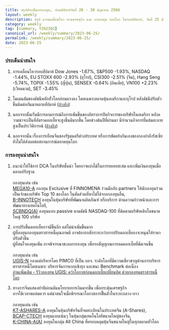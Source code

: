 ```yaml
---
title: สรุปประเด็นการลงทุน, ก่อนสัปดาห์วันที่ 26 - 30 มิถุนายน 2566
layout: weekly
description: สรุป ความเคลื่อนไหว ทางเศรษฐกิจ และ การลงทุน รอบโลก ในรอบสัปดาห์, วันที่ 25 มิถุนายน 2566
category: weekly
tag: [summary, Y2023Q2]
canonical_url: /weekly/summary/2023-06-25/
permalink: /weekly/summary/2023-06-25/
date: 2023-06-25
---
```


### ประเด็นน่าสนใจ

1. การเคลื่อนไหวรอบสัปดาห์ Dow Jones -1.67%, S&P500 -1.93%, NASDAQ -1.44%, EU STOXX 600 -2.93% (ยุโรป), CSI300 -2.51% (จีน), Hang Seng -5.74%, TOPIX -1.55% (ญี่ปุ่น), SENSEX -0.64% (อินเดีย), VN100 +2.23% (เวียดนาม), SET -3.45%

2. โมเมนตัมของดัชนีหลักทั่วโลกอ่อนแรงลง โดยเฉพาะตลาดหุ้นอเมริกาและยุโรป หลังดัชนีปรับตัวขึ้นติดต่อกันมาหลายสัปดาห์
([อ้างอิง](https://www.cnbc.com/2023/06/22/stock-market-today-live-updates.html)) 

3. นอกจากนั้นเริ่มมีการคาดการณ์ถึงการเพิ่มขึ้นของอัตราการปิดกิจการของบริษัทในอเมริกา หลังความน่าจะเป็นที่อัตราดอกเบี้ยจะสูงขึ้นมีมากขึ้น โดยช่วงต้นปีที่ผ่านมา มีจำนวนกิจการยื่นล้มละลายสูงเป็นประวิติการณ์ 
([อ้างอิง](https://www.cnbc.com/2023/06/24/high-interest-rates-economic-uncertainty-boost-corporate-defaults.html)) 

4. นอกจากนั้น เรื่องการเยือนจีนของรัฐมนตรีต่างประเทศ หรือการขัดแย้งกันเองของกองกำลังรัสเซีย ยังไม่ได้ส่งผลต่อสถานการณ์ตลาดทุนโลก




### การลงทุนน่าสนใจ

1. แนะนำให้ใช้การ DCA ในบริษัทชั้นนำ โดยอาจแบ่งไม้ในการทยอยสะสม และเพิ่มเงินลงทุนเมื่อตลาดปรับฐาน<br><br>
กองทุนเด่น เช่น  
[MEGA10-A](https://www.finnomena.com/mega10/) กองทุน Exclusive ที่ FINNOMENA ร่วมมือกับ partners ให้นักลงทุนร่วมเป็นเจ้าของบริษัท Top 10 ของโลก ในสัดส่วนที่หาไม่ได้จากกองทุนอื่น,  
[B-INNOTECH](https://www.finnomena.com/fund/B-INNOTECH) ลงทุนในหุ้นบริษัทที่พัฒนาผลิตภัณฑ์ หรือบริการ ด้านความก้าวหน้าและการพัฒนาทางเทคโนโลยี,  
[SCBNDQ(A)](https://www.finnomena.com/fund/SCBNDQ(A)) ลงทุนแบบ passive ตามดัชนี NASDAQ-100 ที่ติดตามบริษัทเติบโตขนาดใหญ่ 100 บริษัท

2. การปรับขึ้นดอกเบี้ยอาจมีขึ้นอีก แต่ไม่น่าเพิ่มขึ้นมาก  
ผู้ที่ลงทุนกองทุนตราสารหนี้คุณภาพดี อาจต้องรอสักระยะกว่าการปรับดอกเบี้ยลงจะหนุนให้ราคาปรับตัวขึ้น  
ผู้ที่สนใจลงทุนเพิ่ม อาจพิจารณาชะลอการลงทุน เพื่อรอสัญญาณการลดดอกเบี้ยที่ชัดเจนขึ้น<br><br>
กองทุนเด่น เช่น  
[UGIS-N](https://www.finnomena.com/fund/UGIS-N) กองแม่บริหารโดย PIMCO ที่เป็น บลจ. ระดับโลกที่มีความเชี่ยวชาญด้านการบริหารตราสารหนี้โดยเฉพาะ บริหารจัดการแบบเชิงรุก และชนะ Benchmark ต่อเนื่อง  
[อ่านเพิ่มเติม - รีวิวกองทุน UGIS: คว้าโอกาสก่อนดอกเบี้ยเปลี่ยนทิศ ด้วยกองทุนตราสารหนี้โลก](https://www.finnomena.com/fruhling/ugis-n-review-2023/)

3. ทางการจีนแสดงท่าทีผ่อนผันนโยบายการเงินมากขึ้น เพื่อกระตุ้นเศรษฐกิจ  
อาจใช้เวลาพอสมควร แต่น่าสนใจเมื่อพิจารณาโอกาสการฟื้นตัวในระยะกลาง-ยาว<br><br>
กองทุนเด่น เช่น  
[KT-ASHARES-A](https://www.finnomena.com/fund/KT-Ashares-A) ลงทุนในหุ้นบริษัทจีนที่จดทะเบียนในประเทศจีน (A-Shares),  
[BCAP-CTECH](https://www.finnomena.com/fund/BCAP-CTECH) ลงทุนแบบเน้นๆ ในหุ้นกลุ่มเทคโนโลยีขนาดใหญ่ของจีน,  
[K-CHINA-A(A)](https://www.finnomena.com/fund/K-CHINA-A(A)) ลงทุนในกลุ่ม All China ที่ครอบคลุมหุ้นจีนขนาดใหญ่ในทุกตลาดทั่วโลก
